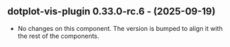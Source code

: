   ## dotplot-vis-plugin 0.33.0-rc.6 - (2025-09-19)
  
  * No changes on this component. The version is bumped to align it
    with the rest of the components.
